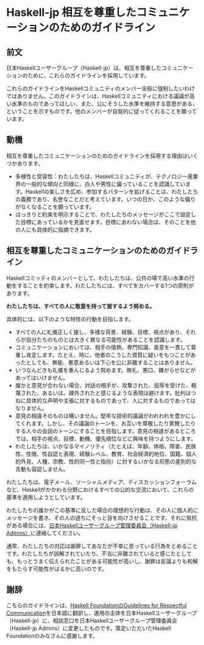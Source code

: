 # Haskell-jp 相互を尊重したコミュニケーションのためのガイドライン

## 前文

日本Haskellユーザーグループ（Haskell-jp）は、相互を尊重したコミュニケーションのために、これらのガイドラインを採用しています。

これらのガイドラインをHaskellコミュニティのメンバー全般に強制したいわけではありません。このガイドラインは、Haskellコミュニティにおける議論が高い水準のものであってほしい、また、公にそうした水準を維持する意思がある、ということを示すものです。他のメンバーが自発的に従ってくれることを願っています。

## 動機

相互を尊重したコミュニケーションのためのガイドラインを採用する理由はいくつかあります。

- 多様性と受容性：わたしたちは、Haskellコミュニティが、テクノロジー産業界の一般的な傾向と同様に、白人や男性に偏っていることを認識しています。Haskellの楽しさを広め、参加するパターンを拡げることは、わたしたちの義務であり、名誉なことだと考えています。いつの日か、このような偏りがなくなることを願っています。
- はっきりと約束を明示することで、わたしたちのメッセージがここで設定した目標にあっているかを見直せます。目標にあわない場合は、そのことを他の人にも具体的に指摘できます。

## 相互を尊重したコミュニケーションのためのガイドライン

Haskellコミッティのメンバーとして、わたしたちは、公共の場で高い水準の行動をすることを約束します。わたしたちには、すべてをカバーする1つの原則があります。

**わたしたちは、すべての人に敬意を持って接するよう努める。**

具体的には、以下のような特性の行動を目指します。

- すべての人に礼儀正しく接し、多様な背景、経験、目標、視点があり、それらが自分たちのものとは大きく異なる可能性があることを認識します。
- コミュニケーションにおいては、相手の情熱、専門知識、善意を一貫して尊重し肯定します。たとえ、時に、他者のこうした資質に疑いをもつことがあったとしても、無能、悪意あるいは下心を公に非難することはありません。
- いつなんどきも礼儀を重んじるよう努めます。無礼、悪口、嫌がらせなどがあってはいけません。
- 誰かと意見が合わない場合、対話の相手が、攻撃された、屈辱を受けた、軽蔑された、あるいは、疎外されたと感じるような表現は避けます。批判はつねに具体的な声明や主張に対するものであって、人に対するものであってはなりません。
- 意見の相違そのものは構いません。堅牢な技術的議論がわれわれを豊かにしてくれます。しかし、その議論のトーンを、お互いを尊敬したり賞賛したりする人々の会話のトーンにすることを目指します。意見の相違があるところでは、相手の視点、目標、動機、優先順位などに興味を持つようにします。
- わたしたちは、いかなるマイノリティ（たとえば、年齢、体格、障害、民族性、性徴、性自認と表現、経験レベル、教育、社会経済的地位、国籍、個人的外見、人種、宗教、性的同一性と指向）に対するいかなる形態の差別的な言動も容認しません。

わたしたちは、電子メール、ソーシャルメディア、ディスカッションフォーラムなど、Haskellがかかわる分野におけるすべての公的な交流において、これらの基準を適用しようとしています。

わたしたちの誰かがこの基準に反した場合の理想的な行動は、その人に個人的にメッセージを書き、その人の過ちにそっと目を向けさせることです。それに抵抗がある場合には、[日本Haskellユーザーグループ管理委員会（Haskell-jp Admins）](https://haskell.jp/blog/posts/about_admins.html#%E4%BB%8A%E5%BE%8C%E3%81%AE%E6%B4%BB%E5%8B%95%E3%81%A8%E9%80%A3%E7%B5%A1%E5%85%88)に連絡してください。

通常、わたしたちの対応は謝罪してあなたが不幸に思っている行為をとめることです。わたしたちが誤解されていたり、不当に非難されていると感じたとしても、もっとうまく伝えられたことがある可能性が高いし、謝罪は反論よりも和解をもたらす可能性がはるかに高いのです。

## 謝辞

こちらのガイドラインは、[Haskell FoundationのGuidelines for Respectful Communication](https://haskell.foundation/guidelines-for-respectful-communication/)を日本語に翻訳し、運用の主体を日本Haskellユーザーグループ（Haskell-jp）に、相談窓口を日本Haskellユーザーグループ管理委員会（Haskell-jp Admins）に変更したものです。策定いただいたHaskell Foundationのみなさんに感謝します。
